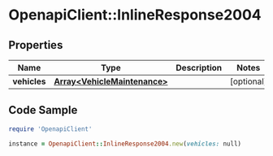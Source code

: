 # OpenapiClient::InlineResponse2004

## Properties
Name | Type | Description | Notes
------------ | ------------- | ------------- | -------------
**vehicles** | [**Array&lt;VehicleMaintenance&gt;**](VehicleMaintenance.md) |  | [optional] 

## Code Sample

```ruby
require 'OpenapiClient'

instance = OpenapiClient::InlineResponse2004.new(vehicles: null)
```


